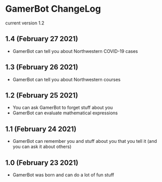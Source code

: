 # GamerBot ChangeLog
current version 1.2

## 1.4 (February 27 2021)
- GamerBot can tell you about Northwestern COVID-19 cases

## 1.3 (February 26 2021)
- GamerBot can tell you about Northwestern courses

## 1.2 (February 25 2021)
- You can ask GamerBot to forget stuff about you
- GamerBot can evaluate mathematical expressions

## 1.1 (February 24 2021)
- GamerBot can remember you and stuff about you that you tell it (and you can ask it about others)

## 1.0 (February 23 2021)
- GamerBot was born and can do a lot of fun stuff
